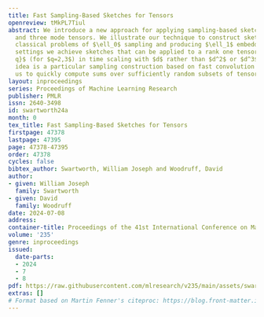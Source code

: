 ```yaml
---
title: Fast Sampling-Based Sketches for Tensors
openreview: tMkPL7Tiul
abstract: We introduce a new approach for applying sampling-based sketches to two
  and three mode tensors. We illustrate our technique to construct sketches for the
  classical problems of $\ell_0$ sampling and producing $\ell_1$ embeddings. In both
  settings we achieve sketches that can be applied to a rank one tensor in $(\mathbb{R}^d)^{\otimes
  q}$ (for $q=2,3$) in time scaling with $d$ rather than $d^2$ or $d^3$. Our main
  idea is a particular sampling construction based on fast convolution which allows
  us to quickly compute sums over sufficiently random subsets of tensor entries.
layout: inproceedings
series: Proceedings of Machine Learning Research
publisher: PMLR
issn: 2640-3498
id: swartworth24a
month: 0
tex_title: Fast Sampling-Based Sketches for Tensors
firstpage: 47378
lastpage: 47395
page: 47378-47395
order: 47378
cycles: false
bibtex_author: Swartworth, William Joseph and Woodruff, David
author:
- given: William Joseph
  family: Swartworth
- given: David
  family: Woodruff
date: 2024-07-08
address:
container-title: Proceedings of the 41st International Conference on Machine Learning
volume: '235'
genre: inproceedings
issued:
  date-parts:
  - 2024
  - 7
  - 8
pdf: https://raw.githubusercontent.com/mlresearch/v235/main/assets/swartworth24a/swartworth24a.pdf
extras: []
# Format based on Martin Fenner's citeproc: https://blog.front-matter.io/posts/citeproc-yaml-for-bibliographies/
---
```

